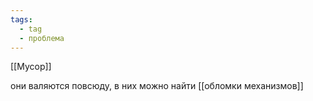 ```yaml
---
tags:
  - tag
  - проблема
---
```



[[Мусор]]


они валяются повсюду, в них можно найти [[обломки механизмов]]